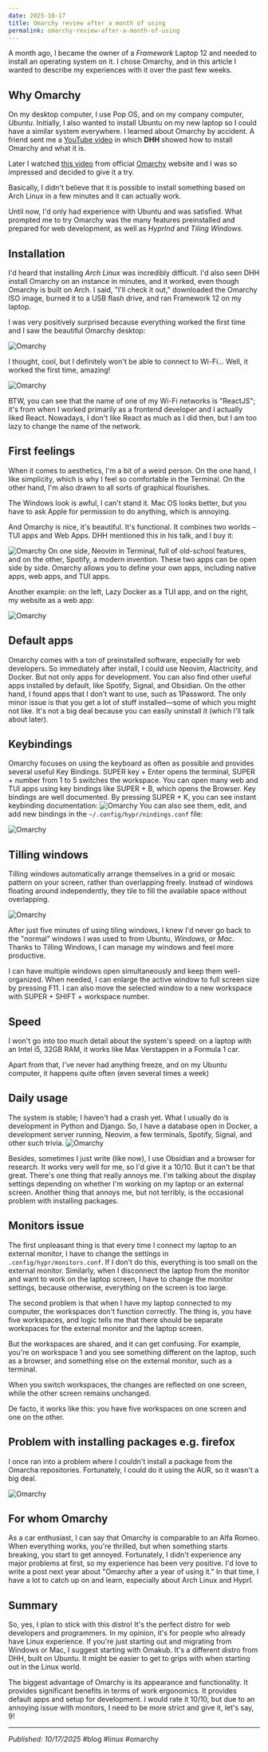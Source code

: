 ```yaml
---
date: 2025-10-17
title: Omarchy review after a month of using
permalink: omarchy-review-after-a-month-of-using
---
```

A month ago, I became the owner of a *Framework* Laptop 12 and needed to install an operating system on it. I chose Omarchy, and in this article I wanted to describe my experiences with it over the past few weeks.

## Why Omarchy

On my desktop computer, I use Pop OS, and on my company computer, *Ubuntu*. Initially, I also wanted to install Ubuntu on my new laptop so I could have a similar system everywhere. I learned about Omarchy by accident. A friend sent me a [YouTube video](https://youtu.be/gcwzWzC7gUA?si=OFmgDrREa3eesvPo) in which **DHH** showed how to install Omarchy and what it is.

Later I watched [this video](https://youtu.be/TcHY0AEd2Uw?si=omIh2Y6188X2w4yq) from official [Omarchy](https://omarchy.org) website and I was so impressed and decided to give it a try.

Basically, I didn't believe that it is possible to install something based on Arch Linux in a few minutes and it can actually work.

Until now, I'd only had experience with Ubuntu and was satisfied. What prompted me to try Omarchy was the many features preinstalled and prepared for web development, as well as *Hyprlnd* and *Tiling Windows.*

## Installation

I'd heard that installing *Arch Linux* was incredibly difficult. I'd also seen DHH install Omarchy on an instance in minutes, and it worked, even though Omarchy is built on Arch. I said, "I'll check it out," downloaded the Omarchy ISO image, burned it to a USB flash drive, and ran Framework 12 on my laptop.

I was very positively surprised because everything worked the first time and I saw the beautiful Omarchy desktop:

![Omarchy](x/images/omarchy/Pasted%20image%2020251009194547.png)

I thought, cool, but I definitely won't be able to connect to Wi-Fi... Well, it worked the first time, amazing!

![Omarchy](x/images/omarchy/Pasted%20image%2020251009194726.png)

BTW, you can see that the name of one of my Wi-Fi networks is "ReactJS"; it's from when I worked primarily as a frontend developer and I actually liked React. Nowadays, I don't like React as much as I did then, but I am too lazy to change the name of the network.

## First feelings

When it comes to aesthetics, I'm a bit of a weird person. On the one hand, I like simplicity, which is why I feel so comfortable in the Terminal. On the other hand, I'm also drawn to all sorts of graphical flourishes.

The Windows look is awful, I can't stand it. Mac OS looks better, but you have to ask Apple for permission to do anything, which is annoying.

And Omarchy is nice, it's beautiful. It's functional. It combines two worlds – TUI apps and Web Apps. DHH mentioned this in his talk, and I buy it:

![Omarchy](x/images/omarchy/Pasted%20image%2020251009201106.png)
On one side, Neovim in Terminal, full of old-school features, and on the other, Spotify, a modern invention. These two apps can be open side by side. Omarchy allows you to define your own apps, including native apps, web apps, and TUI apps.

Another example: on the left, Lazy Docker as a TUI app, and on the right, my website as a web app:

![Omarchy](x/images/omarchy/Pasted%20image%2020251009202000.png)
## Default apps

Omarchy comes with a ton of preinstalled software, especially for web developers. So immediately after install, I could use Neovim, Alactricity, and Docker. But not only apps for development. You can also find other useful apps installed by default, like Spotify, Signal, and Obsidian. On the other hand, I found apps that I don’t want to use, such as 1Password. The only minor issue is that you get a lot of stuff installed—some of which you might not like. It's not a big deal because you can easily uninstall it (which I'll talk about later).
## Keybindings

Omarchy focuses on using the keyboard as often as possible and provides several useful Key Bindings. SUPER key + Enter opens the terminal, SUPER + number from 1 to 5 switches the workspace. You can open many web and TUI apps using key bindings like SUPER + B, which opens the Browser. Key bindings are well documented. By pressing SUPER + K, you can see instant keybinding documentation:
![Omarchy](x/images/omarchy/Pasted%20image%2020251016091143.png)
You can also see them, edit, and add new bindings in the `~/.config/hypr/nindings.conf` file:

![Omarchy](x/images/omarchy/Pasted%20image%2020251016091357.png)

## Tilling windows

Tilling windows automatically arrange themselves in a grid or mosaic pattern on your screen, rather than overlapping freely. Instead of windows floating around independently, they tile to fill the available space without overlapping.

![Omarchy](x/images/omarchy/Pasted%20image%2020251016091751.png)

After just five minutes of using tiling windows, I knew I'd never go back to the "normal" windows I was used to from Ubuntu, *Windows*, or *Mac*. Thanks to Tilling Windows, I can manage my windows and feel more productive.

I can have multiple windows open simultaneously and keep them well-organized. When needed, I can enlarge the active window to full screen size by pressing F11. I can also move the selected window to a new workspace with SUPER + SHIFT + workspace number.

## Speed

I won't go into too much detail about the system's speed: on a laptop with an Intel i5, 32GB RAM, it works like Max Verstappen in a Formula 1 car.

Apart from that, I've never had anything freeze, and on my Ubuntu computer, it happens quite often (even several times a week)

## Daily usage

The system is stable; I haven't had a crash yet. What I usually do is development in Python and Django. So, I have a database open in Docker, a development server running, Neovim, a few terminals, Spotify, Signal, and other such trivia.
![Omarchy](x/images/omarchy/Pasted%20image%2020251010153456.png)

Besides, sometimes I just write (like now), I use Obsidian and a browser for research. It works very well for me, so I'd give it a 10/10. But it can't be that great. There's one thing that really annoys me. I'm talking about the display settings depending on whether I'm working on my laptop or an external screen. Another thing that annoys me, but not terribly, is the occasional problem with installing packages.
## Monitors issue

The first unpleasant thing is that every time I connect my laptop to an external monitor, I have to change the settings in `.config/hypr/monitors.conf`. If I don't do this, everything is too small on the external monitor. Similarly, when I disconnect the laptop from the monitor and want to work on the laptop screen, I have to change the monitor settings, because otherwise, everything on the screen is too large.

The second problem is that when I have my laptop connected to my computer, the workspaces don't function correctly. The thing is, you have five workspaces, and logic tells me that there should be separate workspaces for the external monitor and the laptop screen.

But the workspaces are shared, and it can get confusing. For example, you're on workspace 1 and you see something different on the laptop, such as a browser, and something else on the external monitor, such as a terminal.

When you switch workspaces, the changes are reflected on one screen, while the other screen remains unchanged.

De facto, it works like this: you have five workspaces on one screen and one on the other.

## Problem with installing packages e.g. firefox

I once ran into a problem where I couldn't install a package from the Omarcha repositories. Fortunately, I could do it using the AUR, so it wasn't a big deal.

![Omarchy](x/images/omarchy/Pasted%20image%2020251006071705.png)

## For whom Omarchy

As a car enthusiast, I can say that Omarchy is comparable to an Alfa Romeo. When everything works, you're thrilled, but when something starts breaking, you start to get annoyed. Fortunately, I didn't experience any major problems at first, so my experience has been very positive. I'd love to write a post next year about "Omarchy after a year of using it." In that time, I have a lot to catch up on and learn, especially about Arch Linux and Hyprl.

## Summary

So, yes, I plan to stick with this distro! It's the perfect distro for web developers and programmers. In my opinion, it's for people who already have Linux experience. If you're just starting out and migrating from Windows or Mac, I suggest starting with Omakub. It's a different distro from DHH, built on Ubuntu. It might be easier to get to grips with when starting out in the Linux world.

The biggest advantage of Omarchy is its appearance and functionality. It provides significant benefits in terms of work ergonomics. It provides default apps and setup for development. I would rate it 10/10, but due to an annoying issue with monitors, I need to be more strict and give it, let's say, 9!

---
*Published: 10/17/2025* #blog #linux #omarchy
